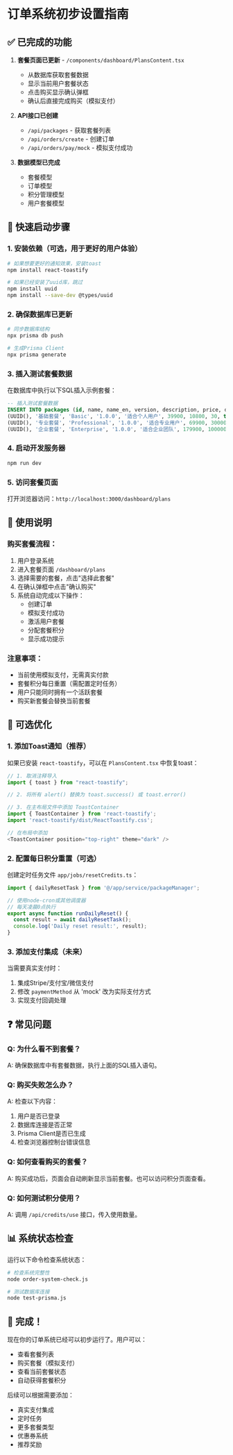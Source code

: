 # 订单系统初步设置指南

## ✅ 已完成的功能

1. **套餐页面已更新** - `/components/dashboard/PlansContent.tsx`
   - 从数据库获取套餐数据
   - 显示当前用户套餐状态
   - 点击购买显示确认弹框
   - 确认后直接完成购买（模拟支付）

2. **API接口已创建**
   - `/api/packages` - 获取套餐列表
   - `/api/orders/create` - 创建订单
   - `/api/orders/pay/mock` - 模拟支付成功

3. **数据模型已完成**
   - 套餐模型
   - 订单模型
   - 积分管理模型
   - 用户套餐模型

## 🚀 快速启动步骤

### 1. 安装依赖（可选，用于更好的用户体验）
```bash
# 如果想要更好的通知效果，安装toast
npm install react-toastify

# 如果已经安装了uuid库，跳过
npm install uuid
npm install --save-dev @types/uuid
```

### 2. 确保数据库已更新
```bash
# 同步数据库结构
npx prisma db push

# 生成Prisma Client
npx prisma generate
```

### 3. 插入测试套餐数据
在数据库中执行以下SQL插入示例套餐：

```sql
-- 插入测试套餐数据
INSERT INTO packages (id, name, name_en, version, description, price, daily_credits, valid_days, is_active, is_recommended, sort_order, currency) VALUES
(UUID(), '基础套餐', 'Basic', '1.0.0', '适合个人用户', 39900, 10800, 30, true, false, 1, 'CNY'),
(UUID(), '专业套餐', 'Professional', '1.0.0', '适合专业用户', 69900, 30000, 30, true, true, 2, 'CNY'),
(UUID(), '企业套餐', 'Enterprise', '1.0.0', '适合企业团队', 179900, 100000, 30, true, false, 3, 'CNY');
```

### 4. 启动开发服务器
```bash
npm run dev
```

### 5. 访问套餐页面
打开浏览器访问：`http://localhost:3000/dashboard/plans`

## 📝 使用说明

### 购买套餐流程：
1. 用户登录系统
2. 进入套餐页面 `/dashboard/plans`
3. 选择需要的套餐，点击"选择此套餐"
4. 在确认弹框中点击"确认购买"
5. 系统自动完成以下操作：
   - 创建订单
   - 模拟支付成功
   - 激活用户套餐
   - 分配套餐积分
   - 显示成功提示

### 注意事项：
- 当前使用模拟支付，无需真实付款
- 套餐积分每日重置（需配置定时任务）
- 用户只能同时拥有一个活跃套餐
- 购买新套餐会替换当前套餐

## 🔧 可选优化

### 1. 添加Toast通知（推荐）
如果已安装 `react-toastify`，可以在 `PlansContent.tsx` 中恢复toast：

```typescript
// 1. 取消注释导入
import { toast } from "react-toastify";

// 2. 将所有 alert() 替换为 toast.success() 或 toast.error()

// 3. 在主布局文件中添加 ToastContainer
import { ToastContainer } from 'react-toastify';
import 'react-toastify/dist/ReactToastify.css';

// 在布局中添加
<ToastContainer position="top-right" theme="dark" />
```

### 2. 配置每日积分重置（可选）
创建定时任务文件 `app/jobs/resetCredits.ts`：

```typescript
import { dailyResetTask } from '@/app/service/packageManager';

// 使用node-cron或其他调度器
// 每天凌晨0点执行
export async function runDailyReset() {
  const result = await dailyResetTask();
  console.log('Daily reset result:', result);
}
```

### 3. 添加支付集成（未来）
当需要真实支付时：
1. 集成Stripe/支付宝/微信支付
2. 修改 `paymentMethod` 从 'mock' 改为实际支付方式
3. 实现支付回调处理

## ❓ 常见问题

### Q: 为什么看不到套餐？
A: 确保数据库中有套餐数据，执行上面的SQL插入语句。

### Q: 购买失败怎么办？
A: 检查以下内容：
1. 用户是否已登录
2. 数据库连接是否正常
3. Prisma Client是否已生成
4. 检查浏览器控制台错误信息

### Q: 如何查看购买的套餐？
A: 购买成功后，页面会自动刷新显示当前套餐。也可以访问积分页面查看。

### Q: 如何测试积分使用？
A: 调用 `/api/credits/use` 接口，传入使用数量。

## 📊 系统状态检查

运行以下命令检查系统状态：
```bash
# 检查系统完整性
node order-system-check.js

# 测试数据库连接
node test-prisma.js
```

## 🎉 完成！

现在你的订单系统已经可以初步运行了。用户可以：
- 查看套餐列表
- 购买套餐（模拟支付）
- 查看当前套餐状态
- 自动获得套餐积分

后续可以根据需要添加：
- 真实支付集成
- 定时任务
- 更多套餐类型
- 优惠券系统
- 推荐奖励